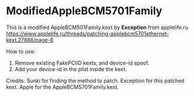 # ModifiedAppleBCM5701Family

This is a modified AppleBCM501Family.kext by **Exception** from applelife.ru https://www.applelife.ru/threads/patching-applebcm5701ethernet-kext.27866/page-8

How to use:
1. Remove existing FakePCIID kexts, and device-id spoof.
2. Add your device-id in the plist inside the kext.



Credits: 
Sunki for finding the method to patch.
Exception for this patched kext.
Apple for the AppleBCM5701Family.kext.
